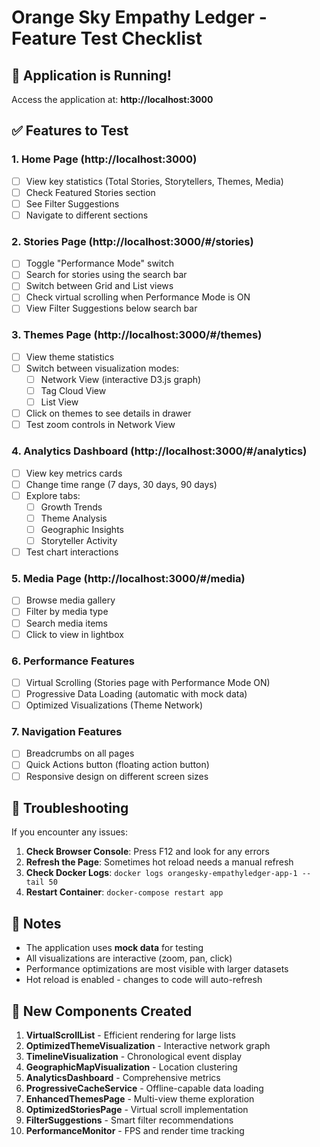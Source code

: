 # Orange Sky Empathy Ledger - Feature Test Checklist

## 🚀 Application is Running!

Access the application at: **http://localhost:3000**

## ✅ Features to Test

### 1. Home Page (http://localhost:3000)
- [ ] View key statistics (Total Stories, Storytellers, Themes, Media)
- [ ] Check Featured Stories section
- [ ] See Filter Suggestions
- [ ] Navigate to different sections

### 2. Stories Page (http://localhost:3000/#/stories)
- [ ] Toggle "Performance Mode" switch
- [ ] Search for stories using the search bar
- [ ] Switch between Grid and List views
- [ ] Check virtual scrolling when Performance Mode is ON
- [ ] View Filter Suggestions below search bar

### 3. Themes Page (http://localhost:3000/#/themes)
- [ ] View theme statistics
- [ ] Switch between visualization modes:
  - [ ] Network View (interactive D3.js graph)
  - [ ] Tag Cloud View
  - [ ] List View
- [ ] Click on themes to see details in drawer
- [ ] Test zoom controls in Network View

### 4. Analytics Dashboard (http://localhost:3000/#/analytics)
- [ ] View key metrics cards
- [ ] Change time range (7 days, 30 days, 90 days)
- [ ] Explore tabs:
  - [ ] Growth Trends
  - [ ] Theme Analysis
  - [ ] Geographic Insights
  - [ ] Storyteller Activity
- [ ] Test chart interactions

### 5. Media Page (http://localhost:3000/#/media)
- [ ] Browse media gallery
- [ ] Filter by media type
- [ ] Search media items
- [ ] Click to view in lightbox

### 6. Performance Features
- [ ] Virtual Scrolling (Stories page with Performance Mode ON)
- [ ] Progressive Data Loading (automatic with mock data)
- [ ] Optimized Visualizations (Theme Network)

### 7. Navigation Features
- [ ] Breadcrumbs on all pages
- [ ] Quick Actions button (floating action button)
- [ ] Responsive design on different screen sizes

## 🔧 Troubleshooting

If you encounter any issues:

1. **Check Browser Console**: Press F12 and look for any errors
2. **Refresh the Page**: Sometimes hot reload needs a manual refresh
3. **Check Docker Logs**: `docker logs orangesky-empathyledger-app-1 --tail 50`
4. **Restart Container**: `docker-compose restart app`

## 📝 Notes

- The application uses **mock data** for testing
- All visualizations are interactive (zoom, pan, click)
- Performance optimizations are most visible with larger datasets
- Hot reload is enabled - changes to code will auto-refresh

## 🎨 New Components Created

1. **VirtualScrollList** - Efficient rendering for large lists
2. **OptimizedThemeVisualization** - Interactive network graph
3. **TimelineVisualization** - Chronological event display
4. **GeographicMapVisualization** - Location clustering
5. **AnalyticsDashboard** - Comprehensive metrics
6. **ProgressiveCacheService** - Offline-capable data loading
7. **EnhancedThemesPage** - Multi-view theme exploration
8. **OptimizedStoriesPage** - Virtual scroll implementation
9. **FilterSuggestions** - Smart filter recommendations
10. **PerformanceMonitor** - FPS and render time tracking